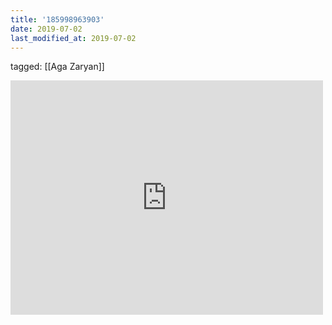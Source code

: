 ```yaml
---
title: '185998963903'
date: 2019-07-02
last_modified_at: 2019-07-02
---
```

tagged: [[Aga Zaryan]]
<iframe allow="accelerometer; autoplay; clipboard-write; encrypted-media; gyroscope; picture-in-picture" allowfullscreen="" frameborder="0" height="375" id="youtube_iframe" src="https://www.youtube.com/embed/BEnYF5CTCHU?feature=oembed&amp;enablejsapi=1&amp;origin=https://safe.txmblr.com&amp;wmode=opaque" width="500"></iframe>